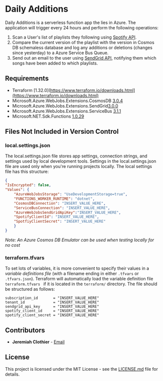 
# Daily Additions
Daily Additions is a serverless function app the lies in Azure. The application will trigger every 24 hours and perform the following operations:
1) Scan a User's list of playlists they following using [Spotify API]([https://developer.spotify.com/documentation/web-api/](https://developer.spotify.com/documentation/web-api/)).
2) Compare the current version of the playlist with the version in Cosmos DB schemaless database and log any additions or deletions (changes since yesterday) to a Azure Service Bus Queue.
3) Send out an email to the user using [SendGrid API]([https://sendgrid.com/docs/API_Reference/api_v3.html](https://sendgrid.com/docs/API_Reference/api_v3.html)), notifying them which songs have been added to which playlists.

## Requirements
* Terraform [1.32.0](https://www.terraform.io/downloads.html](https://www.terraform.io/downloads.html)
* Microsoft.Azure.WebJobs.Extensions.CosmosDB [3.0.4](https://www.nuget.org/packages/Microsoft.Azure.WebJobs.Extensions.CosmosDB/)
* Microsoft.Azure.WebJobs.Extensions.SendGrid[3.0.0](https://www.nuget.org/packages/Microsoft.Azure.WebJobs.Extensions.SendGrid/)
* Microsoft.Azure.WebJobs.Extensions.ServiceBus [3.1.1](https://www.nuget.org/packages/Microsoft.Azure.WebJobs.Extensions.ServiceBus/)
* Microsoft.NET.Sdk.Functions [1.0.29](https://www.nuget.org/packages/Microsoft.NET.Sdk.Functions/)


## Files Not Included in Version Control
### local.settings.json
The local.settings.json file stores app settings, connection strings, and settings used by local development tools. Settings in the local.settings.json file are used only when you're running projects locally. The local settings file has this structure:
```json
{
"IsEncrypted": false,
"Values": {
	"AzureWebJobsStorage": "UseDevelopmentStorage=true",
	"FUNCTIONS_WORKER_RUNTIME": "dotnet",
	"CosmosDBConnection": "INSERT_VALUE_HERE", 
	"ServiceBusConnection": "INSERT_VALUE_HERE",
	"AzureWebJobsSendGridApiKey":"INSERT_VALUE_HERE",
	"SpotifyClientId": "INSERT_VALUE_HERE",
	"SpotfiyClientSecret": "INSERT_VALUE_HERE"
	}
}
```
_Note: An Azure Cosmos DB Emulator can be used when testing locally for no cost_

### terraform.tfvars
To set lots of variables, it is more convenient to specify their values in a  _variable definitions file_  (with a filename ending in either  `.tfvars`  or  `.tfvars.json`). Terraform will automatically load the variable definition file `terraform.tfvars ` if it is located in the `terraform/` directory. The file should be structured as follows:
```
subscription_id       = "INSERT_VALUE_HERE"
tenant_id             = "INSERT_VALUE_HERE"
sendgrid_api_key      = "INSERT_VALUE_HERE"
spotify_client_id     = "INSERT_VALUE_HERE"
spotify_client_secret = "INSERT_VALUE_HERE"
```

## Contributors

* **Jeremiah Clothier** - [Email](mailto:clothiernamedjeremiah@gmail.com)

## License

This project is licensed under the MIT License - see the [LICENSE.md](LICENSE.md) file for details.
